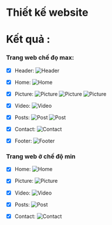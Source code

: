 # Thiết kế website
# Kết quả :
### Trang web chế đọ max:
- [x] Header:
![Header](images/Header.PNG)

- [x] Home:
![Home](images/Home.PNG)

- [x] Picture:
![Picture](images/Picture1.PNG)
![Picture](images/Picture2.PNG)
![Picture](images/Picture3.PNG)

- [x] Video:
![Video](images/Video.PNG)

- [x] Posts:
![Post](images/Post1.PNG)
![Post](images/Post2.PNG)

- [x] Contact:
![Contact](images/Contact.PNG)

- [x] Footer:
![Footer](images/Footer.PNG)

### Trang web ở chế độ min
- [x] Home:
![Home](images/Home-min.PNG)
- [x] Picture:
![Picture](images/Picture-min.PNG)
- [x] Video:
![Video](images/Video-min.PNG)
- [x] Posts:
![Post](images/Post-min.PNG)
- [x] Contact:
![Contact](images/Contact-min.PNG)



